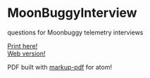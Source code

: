 # MoonBuggyInterview
questions for Moonbuggy telemetry interviews

[Print here!](https://github.com/jaortiz117/MoonBuggyInterview/blob/master/printables/INTERVIEW.pdf)  
[Web version!](https://github.com/jaortiz117/MoonBuggyInterview/blob/master/src/INTERVIEW.md#interview-questions)

PDF built with [markup-pdf](https://atom.io/packages/markdown-pdf) for atom!
